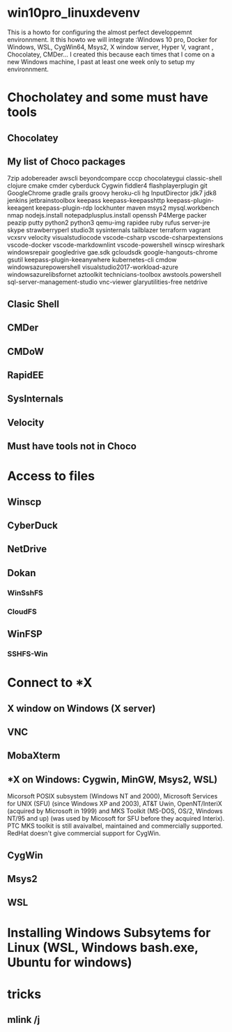 # win10pro_linuxdevenv
This is a howto for configuring the almost perfect developpemnt environnment. It this howto we will integrate :Windows 10 pro, Docker for Windows, WSL, CygWin64, Msys2, X window server, Hyper V, vagrant , Chocolatey, CMDer... I created this because each times that I come on a new Windows machine, I past at least one week only to setup my environnment.

# Chocholatey and some must have tools
## Chocolatey
## My list of Choco packages
7zip
adobereader
awscli
beyondcompare
cccp
chocolateygui
classic-shell
clojure
cmake
cmder
cyberduck
Cygwin
fiddler4
flashplayerplugin
git
GoogleChrome
gradle
grails
groovy
heroku-cli
hg
InputDirector
jdk7
jdk8
jenkins
jetbrainstoolbox
keepass
keepass-keepasshttp
keepass-plugin-keeagent
keepass-plugin-rdp
lockhunter
maven
msys2
mysql.workbench
nmap
nodejs.install 
notepadplusplus.install 
openssh
P4Merge
packer
peazip
putty
python2
python3
qemu-img
rapidee
ruby
rufus
server-jre
skype
strawberryperl
studio3t
sysinternals
tailblazer
terraform
vagrant
vcxsrv
velocity
visualstudiocode
vscode-csharp
vscode-csharpextensions
vscode-docker
vscode-markdownlint
vscode-powershell
winscp
wireshark
windowsrepair
googledrive
gae.sdk
gcloudsdk
google-hangouts-chrome
gsutil
keepass-plugin-keeanywhere
kubernetes-cli
cmdow
windowsazurepowershell 
visualstudio2017-workload-azure
windowsazurelibsfornet
aztoolkit
technicians-toolbox
awstools.powershell
sql-server-management-studio
vnc-viewer
glaryutilities-free
netdrive
## Clasic Shell
## CMDer
## CMDoW
## RapidEE
## SysInternals
## Velocity

## Must have tools not in Choco

# Access to files
## Winscp
## CyberDuck
## NetDrive
## Dokan
### WinSshFS
### CloudFS
## WinFSP
### SSHFS-Win

# Connect to *X
## X window on Windows (X server)
## VNC
## MobaXterm


## *X on Windows: Cygwin, MinGW, Msys2, WSL)
Micorsoft POSIX subsystem (Windows NT and 2000),  Microsoft Services for UNIX (SFU) (since Windows XP and 2003), AT&T Uwin, OpenNT/InteriX (acquired by Microsoft in 1999) and MKS Toolkit (MS-DOS, OS/2, Windows NT/95 and up) (was used by Micosoft for SFU before they acquired Interix). PTC MKS toolkit is still avaivalbel, maintained and commercially supported. RedHat doesn't give commercial support for CygWin.
## CygWin
## Msys2
## WSL


# Installing **Windows Subsytems for Linux** __(WSL, Windows bash.exe, Ubuntu for windows)__
# tricks
## mlink /j

